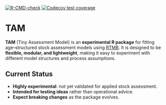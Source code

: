 
<!-- badges: start -->
[![R-CMD-check](https://github.com/PaulRegular/TAM/actions/workflows/R-CMD-check.yaml/badge.svg)](https://github.com/PaulRegular/TAM/actions/workflows/R-CMD-check.yaml)
[![Codecov test coverage](https://codecov.io/gh/PaulRegular/TAM/graph/badge.svg)](https://app.codecov.io/gh/PaulRegular/TAM)
<!-- badges: end -->

# TAM

**TAM** (Tiny Assessment Model) is an **experimental R package** for fitting age–structured stock assessment models using [RTMB](https://github.com/kaskr/RTMB).
It is designed to be **flexible, modular, and lightweight**, making it easy to experiment with different model structures and process assumptions.

## Current Status

* **Highly experimental**: not yet validated for applied stock assessment.
* **Intended for testing ideas** rather than operational advice.
* **Expect breaking changes** as the package evolves.

